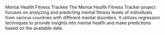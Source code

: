 Mental Health Fitness Trackee
The Mental Health Fitness Tracker project focuses on analyzing and predicting mental fitness levels of individuals from various countries with different mental disorders. It utilizes regression techniques to provide insights into mental health and make predictions based on the available data.
